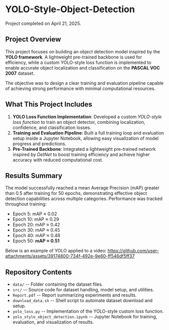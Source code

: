 # YOLO-Style-Object-Detection

Project completed on April 21, 2025.

## Project Overview

This project focuses on building an object detection model inspired by the **YOLO framework**. A lightweight pre-trained backbone is used for efficiency, while a custom YOLO-style loss function is implemented to enable accurate object localization and classification on the **PASCAL VOC 2007** dataset.

The objective was to design a clear training and evaluation pipeline capable of achieving strong performance with minimal computational resources.

## What This Project Includes

1. **YOLO Loss Function Implementation**: Developed a custom *YOLO-style loss function* to train an object detector, combining localization, confidence, and classification losses.
2.	**Training and Evaluation Pipeline**: Built a full training loop and evaluation setup inside a Jupyter Notebook, allowing easy visualization of model progress and predictions.
3.	**Pre-Trained Backbone**: Integrated a lightweight pre-trained network inspired by *DetNet* to boost training efficiency and achieve higher accuracy with reduced computational cost.

## Results Summary

The model successfully reached a mean Average Precision (mAP) greater than 0.5 after training for 50 epochs, demonstrating effective object detection capabilities across multiple categories. Performance was tracked throughout training:
  * Epoch 5: mAP ≈ 0.02
  * Epoch 10: mAP ≈ 0.29
  * Epoch 20: mAP ≈ 0.42
  * Epoch 30: mAP ≈ 0.45
  * Epoch 40: mAP ≈ 0.48
  * Epoch 50: **mAP ≈ 0.51**

Below is an example of YOLO applied to a video:
https://github.com/user-attachments/assets/39174800-734f-492e-9e60-ff546df5ff37

## Repository Contents
* `data/` -- Folder containing the dataset files.
* `src/` -- Source code for dataset handling, model setup, and utilities.
* `Report.pdf` -- Report summarizing experiments and results.
* `download_data.sh` -- Shell script to automate dataset download and setup.
* `yolo_loss.py` -- Implementation of the YOLO-style custom loss function.
* `yolo_style_object_detection.ipynb` -- Jupyter Notebook for training, evaluation, and visualization of results.



